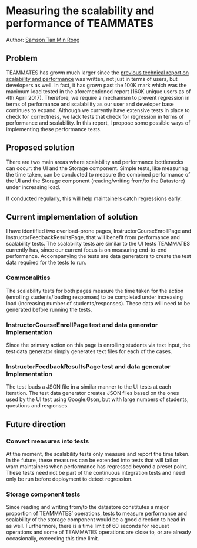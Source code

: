 # Measuring the scalability and performance of TEAMMATES

Author: [Samson Tan Min Rong](bit.ly/samsontanresume)

## Problem

TEAMMATES has grown much larger since the [previous technical report on scalability and performance](https://docs.google.com/document/pub?id=1C7fn11fKsgGUx0AT_nH9ZQBi3G7o5zpYqwIIAC40CxU&embedded=true) was written, not just in terms of users, but developers as well. In fact, it has grown past the 100K mark which was the maximum load tested in the aforementioned report (160K unique users as of 4th April 2017). Therefore, we require a mechanism to prevent regression in terms of performance and scalability as our user and developer base continues to expand. Although we currently have extensive tests in place to check for correctness, we lack tests that check for regression in terms of performance and scalability. In this report, I propose some possible ways of implementing these performance tests.

## Proposed solution

There are two main areas where scalability and performance bottlenecks can occur: the UI and the Storage component. Simple tests, like measuring the time taken, can be conducted to measure the combined performance of the UI and the Storage component (reading/writing from/to the Datastore) under increasing load.

If conducted regularly, this will help maintainers catch regressions early.

## Current implementation of solution

I have identified two overload-prone pages, InstructorCourseEnrollPage and InstructorFeedbackResultsPage, that will benefit from performance and scalability tests. The scalability tests are similar to the UI tests TEAMMATES currently has, since our current focus is on measuring end-to-end performance. Accompanying the tests are data generators to create the test data required for the tests to run.

### Commonalities

The scalability tests for both pages measure the time taken for the action (enrolling students/loading responses) to be completed under increasing load (increasing number of students/responses). These data will need to be generated before running the tests.

### InstructorCourseEnrollPage test and data generator Implementation

Since the primary action on this page is enrolling students via text input, the test data generator simply generates text files for each of the cases.

### InstructorFeedbackResultsPage test and data generator Implementation

The test loads a JSON file in a similar manner to the UI tests at each iteration. The test data generator creates JSON files based on the ones used by the UI test using Google.Gson, but with large numbers of students, questions and responses.

## Future direction

### Convert measures into tests

At the moment, the scalability tests only measure and report the time taken. In the future, these measures can be extended into tests that will fail or warn maintainers when performance has regressed beyond a preset point. These tests need not be part of the continuous integration tests and need only be run before deployment to detect regression.

### Storage component tests

Since reading and writing from/to the datastore constitutes a major proportion of TEAMMATES’ operations, tests to measure performance and scalability of the storage component would be a good direction to head in as well. Furthermore, there is a time limit of 60 seconds for request operations and some of TEAMMATES operations are close to, or are already occasionally, exceeding this time limit.
